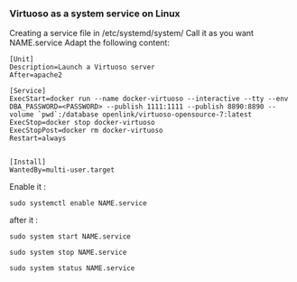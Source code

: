 ### Virtuoso as a system service on Linux

Creating a service file in /etc/systemd/system/
Call it as you want NAME.service
Adapt the following content:

```
[Unit]
Description=Launch a Virtuoso server
After=apache2

[Service]
ExecStart=docker run --name docker-virtuoso --interactive --tty --env DBA_PASSWORD=<PASSWORD> --publish 1111:1111 --publish 8890:8890 --volume `pwd`:/database openlink/virtuoso-opensource-7:latest
ExecStop=docker stop docker-virtuoso
ExecStopPost=docker rm docker-virtuoso
Restart=always


[Install]
WantedBy=multi-user.target
```

Enable it :

`sudo systemctl enable NAME.service`

after it :

`sudo system start NAME.service`

`sudo system stop NAME.service`

`sudo system status NAME.service`
